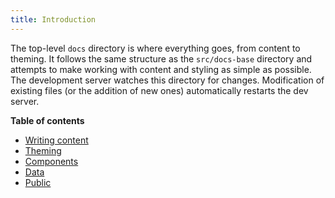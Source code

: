 ```yaml
---
title: Introduction
---
```


The top-level `docs` directory is where everything goes, from content to theming. It follows the same structure as the `src/docs-base` directory and attempts to make working with content and styling as simple as possible. The development server watches this directory for changes. Modification of existing files (or the addition of new ones) automatically restarts the dev server.

**Table of contents**

- [Writing content](/the-docs-directory/writing-content)
- [Theming](/the-docs-directory/theming)
- [Components](/the-docs-directory/components)
- [Data](/the-docs-directory/data)
- [Public](/the-docs-directory/public)
